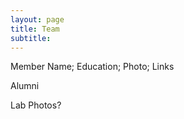 ```yaml
---
layout: page
title: Team
subtitle: 
---
```


Member Name; 
Education; 
Photo; 
Links

Alumni

Lab Photos?